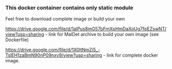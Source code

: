 ### This docker container contains only static module
Feel free to download complete image or build your own

https://drive.google.com/file/d/1alPus8mG57bFmXpHmDaXoUg7fpEZswNT/view?usp=sharing - link for MalDet archive to build your own image (see Dockerfile)

https://drive.google.com/file/d/1X0ltNmZi5_-TslEH1zaBmN90nP09nxy9/view?usp=sharing - link for complete docker image.

